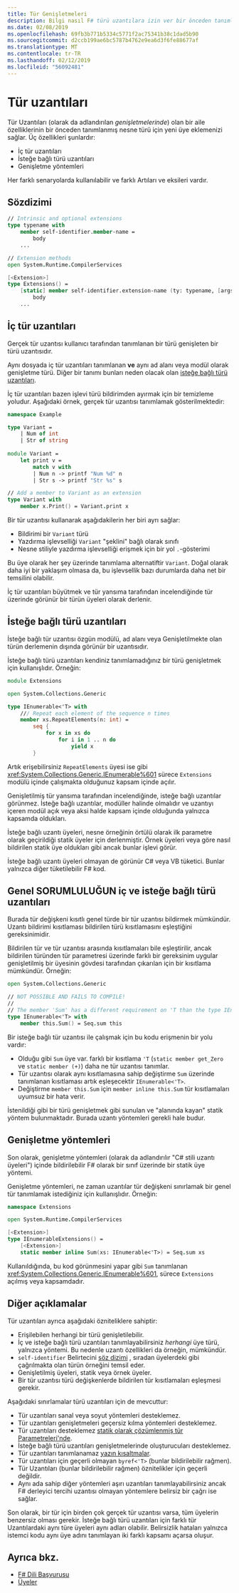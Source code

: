 ```yaml
---
title: Tür Genişletmeleri
description: Bilgi nasıl F# türü uzantılara izin ver bir önceden tanımlanmış nesne türü için yeni üye ekleyin.
ms.date: 02/08/2019
ms.openlocfilehash: 69fb3b771b5334c5771f2ac75341b38c1dad5b90
ms.sourcegitcommit: d2ccb199ae6bc5787b4762e9ea6d3f6fe88677af
ms.translationtype: MT
ms.contentlocale: tr-TR
ms.lasthandoff: 02/12/2019
ms.locfileid: "56092481"
---
```

# <a name="type-extensions"></a>Tür uzantıları

Tür Uzantıları (olarak da adlandırılan _genişletmelerinde_) olan bir aile özelliklerinin bir önceden tanımlanmış nesne türü için yeni üye eklemenizi sağlar. Üç özellikleri şunlardır:

* İç tür uzantıları
* İsteğe bağlı türü uzantıları
* Genişletme yöntemleri

Her farklı senaryolarda kullanılabilir ve farklı Artıları ve eksileri vardır.

## <a name="syntax"></a>Sözdizimi

```fsharp
// Intrinsic and optional extensions
type typename with
    member self-identifier.member-name =
        body
    ...

// Extension methods
open System.Runtime.CompilerServices

[<Extension>]
type Extensions() =
    [static] member self-identifier.extension-name (ty: typename, [args]) =
        body
    ...
```

## <a name="intrinsic-type-extensions"></a>İç tür uzantıları

Gerçek tür uzantısı kullanıcı tarafından tanımlanan bir türü genişleten bir türü uzantısıdır.

Aynı dosyada iç tür uzantıları tanımlanan **ve** aynı ad alanı veya modül olarak genişletme türü. Diğer bir tanımı bunları neden olacak olan [isteğe bağlı türü uzantıları](type-extensions.md#optional-type-extensions).

İç tür uzantıları bazen işlevi türü bildirimden ayırmak için bir temizleme yoludur. Aşağıdaki örnek, gerçek tür uzantısı tanımlamak gösterilmektedir:

```fsharp
namespace Example

type Variant =
    | Num of int
    | Str of string
  
module Variant =
    let print v =
        match v with
        | Num n -> printf "Num %d" n
        | Str s -> printf "Str %s" s

// Add a member to Variant as an extension
type Variant with
    member x.Print() = Variant.print x
```

Bir tür uzantısı kullanarak aşağıdakilerin her biri ayrı sağlar:

* Bildirimi bir `Variant` türü
* Yazdırma işlevselliği `Variant` "şeklini" bağlı olarak sınıfı
* Nesne stiliyle yazdırma işlevselliği erişmek için bir yol `.`-gösterimi

Bu üye olarak her şey üzerinde tanımlama alternatiftir `Variant`. Doğal olarak daha iyi bir yaklaşım olmasa da, bu işlevsellik bazı durumlarda daha net bir temsilini olabilir.

İç tür uzantıları büyütmek ve tür yansıma tarafından incelendiğinde tür üzerinde görünür bir türün üyeleri olarak derlenir.

## <a name="optional-type-extensions"></a>İsteğe bağlı türü uzantıları

İsteğe bağlı tür uzantısı özgün modülü, ad alanı veya Genişletilmekte olan türün derlemenin dışında görünür bir uzantısıdır.

İsteğe bağlı türü uzantıları kendiniz tanımlamadığınız bir türü genişletmek için kullanışlıdır. Örneğin:

```fsharp
module Extensions

open System.Collections.Generic

type IEnumerable<'T> with
    /// Repeat each element of the sequence n times
    member xs.RepeatElements(n: int) =
        seq {
            for x in xs do
                for i in 1 .. n do
                    yield x
        }
```

Artık erişebilirsiniz `RepeatElements` üyesi ise gibi <xref:System.Collections.Generic.IEnumerable%601> sürece `Extensions` modülü içinde çalışmakta olduğunuz kapsam içinde açılır.

Genişletilmiş tür yansıma tarafından incelendiğinde, isteğe bağlı uzantılar görünmez. İsteğe bağlı uzantılar, modüller halinde olmalıdır ve uzantıyı içeren modül açık veya aksi halde kapsam içinde olduğunda yalnızca kapsamda oldukları.

İsteğe bağlı uzantı üyeleri, nesne örneğinin örtülü olarak ilk parametre olarak geçirildiği statik üyeler için derlenmiştir. Örnek üyeleri veya göre nasıl bildirilen statik üye oldukları gibi ancak bunlar işlevi görür.

İsteğe bağlı uzantı üyeleri olmayan de görünür C# veya VB tüketici. Bunlar yalnızca diğer tüketilebilir F# kod.

## <a name="generic-limitation-of-intrinsic-and-optional-type-extensions"></a>Genel SORUMLULUĞUN iç ve isteğe bağlı türü uzantıları

Burada tür değişkeni kısıtlı genel türde bir tür uzantısı bildirmek mümkündür. Uzantı bildirimi kısıtlaması bildirilen türü kısıtlamasını eşleştiğini gereksinimidir.

Bildirilen tür ve tür uzantısı arasında kısıtlamaları bile eşleştirilir, ancak bildirilen türünden tür parametresi üzerinde farklı bir gereksinim uygular genişletilmiş bir üyesinin gövdesi tarafından çıkarılan için bir kısıtlama mümkündür. Örneğin:

```fsharp
open System.Collections.Generic

// NOT POSSIBLE AND FAILS TO COMPILE!
//
// The member 'Sum' has a different requirement on 'T than the type IEnumerable<'T>
type IEnumerable<'T> with
    member this.Sum() = Seq.sum this
```

Bir isteğe bağlı tür uzantısı ile çalışmak için bu kodu erişmenin bir yolu vardır:

* Olduğu gibi `Sum` üye var. farklı bir kısıtlama `'T` (`static member get_Zero` ve `static member (+)`) daha ne tür uzantısı tanımlar.
* Tür uzantısı olarak aynı kısıtlamasına sahip değiştirme `Sum` üzerinde tanımlanan kısıtlaması artık eşleşecektir `IEnumerable<'T>`.
* Değiştirme `member this.Sum` için `member inline this.Sum` tür kısıtlamaları uyumsuz bir hata verir.

İstenildiği gibi bir türü genişletmek gibi sunulan ve "alanında kayan" statik yöntem bulunmaktadır. Burada uzantı yöntemleri gerekli hale budur.

## <a name="extension-methods"></a>Genişletme yöntemleri

Son olarak, genişletme yöntemleri (olarak da adlandırılır "C# stili uzantı üyeleri") içinde bildirilebilir F# olarak bir sınıf üzerinde bir statik üye yöntemi.

Genişletme yöntemleri, ne zaman uzantılar tür değişkeni sınırlamak bir genel tür tanımlamak istediğiniz için kullanışlıdır. Örneğin:

```fsharp
namespace Extensions

open System.Runtime.CompilerServices

[<Extension>]
type IEnumerableExtensions() =
    [<Extension>]
    static member inline Sum(xs: IEnumerable<'T>) = Seq.sum xs
```

Kullanıldığında, bu kod görünmesini yapar gibi `Sum` tanımlanan <xref:System.Collections.Generic.IEnumerable%601>, sürece `Extensions` açılmış veya kapsamdadır.

## <a name="other-remarks"></a>Diğer açıklamalar

Tür uzantıları ayrıca aşağıdaki özniteliklere sahiptir:

* Erişilebilen herhangi bir türü genişletilebilir.
* İç ve isteğe bağlı türü uzantıları tanımlayabilirsiniz _herhangi_ üye türü, yalnızca yöntemi. Bu nedenle uzantı özellikleri da örneğin, mümkündür.
* `self-identifier` Belirtecini [söz dizimi](type-extensions.md#syntax) , sıradan üyelerdeki gibi çağrılmakta olan türün örneğini temsil eder.
* Genişletilmiş üyeleri, statik veya örnek üyeler.
* Bir tür uzantısı türü değişkenlerde bildirilen tür kısıtlamaları eşleşmesi gerekir.

Aşağıdaki sınırlamalar türü uzantıları için de mevcuttur:

* Tür uzantıları sanal veya soyut yöntemleri desteklemez.
* Tür uzantıları genişletmeleri geçersiz kılma yöntemleri desteklemez.
* Tür uzantıları desteklemez [statik olarak çözümlenmiş tür Parametreleri'nde](generics/statically-resolved-type-parameters.md).
* İsteğe bağlı türü uzantıları genişletmelerinde oluşturucuları desteklemez.
* Tür uzantıları tanımlanamaz [yazın kısaltmalar](type-abbreviations.md).
* Tür uzantıları için geçerli olmayan `byref<'T>` (bunlar bildirilebilir rağmen).
* Tür Uzantıları (bunlar bildirilebilir rağmen) öznitelikler için geçerli değildir.
* Aynı ada sahip diğer yöntemleri aşırı uzantıları tanımlayabilirsiniz ancak F# derleyici tercihi uzantısı olmayan yöntemlere belirsiz bir çağrı ise sağlar.

Son olarak, bir tür için birden çok gerçek tür uzantısı varsa, tüm üyelerin benzersiz olması gerekir. İsteğe bağlı türü uzantıları için farklı tür Uzantılardaki aynı türe üyeleri aynı adları olabilir. Belirsizlik hataları yalnızca istemci kodu aynı üye adını tanımlayan iki farklı kapsamı açarsa oluşur.

## <a name="see-also"></a>Ayrıca bkz.

- [F# Dili Başvurusu](index.md)
- [Üyeler](members/index.md)

